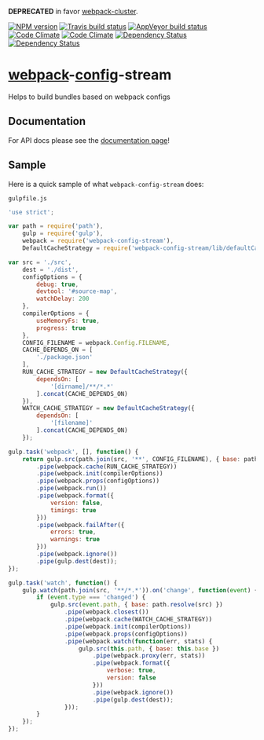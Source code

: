**DEPRECATED** in favor [webpack-cluster](https://github.com/mdreizin/webpack-cluster).

[![NPM version](http://img.shields.io/npm/v/webpack-config-stream.svg?style=flat)](https://www.npmjs.org/package/webpack-config-stream) [![Travis build status](http://img.shields.io/travis/mdreizin/webpack-config-stream/master.svg?style=flat)](https://travis-ci.org/mdreizin/webpack-config-stream) [![AppVeyor build status](https://ci.appveyor.com/api/projects/status/github/mdreizin/webpack-config-stream?svg=true&branch=master)](https://ci.appveyor.com/project/mdreizin/webpack-config-stream) [![Code Climate](https://codeclimate.com/github/mdreizin/webpack-config-stream/badges/gpa.svg)](https://codeclimate.com/github/mdreizin/webpack-config-stream) [![Code Climate](https://codeclimate.com/github/mdreizin/webpack-config-stream/badges/coverage.svg)](https://codeclimate.com/github/mdreizin/webpack-config-stream) [![Dependency Status](https://david-dm.org/mdreizin/webpack-config-stream.svg?style=flat)](https://david-dm.org/mdreizin/webpack-config-stream) [![Dependency Status](https://david-dm.org/mdreizin/webpack-config-stream/dev-status.svg?style=flat)](https://david-dm.org/mdreizin/webpack-config-stream#info=devDependencies)

[webpack](https://github.com/webpack/webpack)-[config](https://github.com/mdreizin/webpack-config)-stream
=========================================================================================================

Helps to build bundles based on webpack configs

<h2 id="documentation">Documentation</h2>

For API docs please see the [documentation page](https://github.com/mdreizin/webpack-config-stream/blob/master/docs/API.md)!

<h2 id="sample">Sample</h2>

Here is a quick sample of what `webpack-config-stream` does:

`gulpfile.js`

``` javascript
'use strict';

var path = require('path'),
    gulp = require('gulp'),
    webpack = require('webpack-config-stream'),
    DefaultCacheStrategy = require('webpack-config-stream/lib/defaultCacheStrategy');

var src = './src',
    dest = './dist',
    configOptions = {
        debug: true,
        devtool: '#source-map',
        watchDelay: 200
    },
    compilerOptions = {
        useMemoryFs: true,
        progress: true
    },
    CONFIG_FILENAME = webpack.Config.FILENAME,
    CACHE_DEPENDS_ON = [
        './package.json'
    ],
    RUN_CACHE_STRATEGY = new DefaultCacheStrategy({
        dependsOn: [
            '[dirname]/**/*.*'
        ].concat(CACHE_DEPENDS_ON)
    }),
    WATCH_CACHE_STRATEGY = new DefaultCacheStrategy({
        dependsOn: [
            '[filename]'
        ].concat(CACHE_DEPENDS_ON)
    });

gulp.task('webpack', [], function() {
    return gulp.src(path.join(src, '**', CONFIG_FILENAME), { base: path.resolve(src) })
        .pipe(webpack.cache(RUN_CACHE_STRATEGY))
        .pipe(webpack.init(compilerOptions))
        .pipe(webpack.props(configOptions))
        .pipe(webpack.run())
        .pipe(webpack.format({
            version: false,
            timings: true
        }))
        .pipe(webpack.failAfter({
            errors: true,
            warnings: true
        }))
        .pipe(webpack.ignore())
        .pipe(gulp.dest(dest));
});

gulp.task('watch', function() {
    gulp.watch(path.join(src, '**/*.*')).on('change', function(event) {
        if (event.type === 'changed') {
            gulp.src(event.path, { base: path.resolve(src) })
                .pipe(webpack.closest())
                .pipe(webpack.cache(WATCH_CACHE_STRATEGY))
                .pipe(webpack.init(compilerOptions))
                .pipe(webpack.props(configOptions))
                .pipe(webpack.watch(function(err, stats) {
                    gulp.src(this.path, { base: this.base })
                        .pipe(webpack.proxy(err, stats))
                        .pipe(webpack.format({
                            verbose: true,
                            version: false
                        }))
                        .pipe(webpack.ignore())
                        .pipe(gulp.dest(dest));
                }));
        }
    });
});

```
